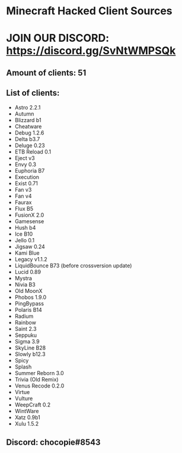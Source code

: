# Minecraft Hacked Client Sources

# JOIN OUR DISCORD: https://discord.gg/SvNtWMPSQk

## Amount of clients: 51

## List of clients:

* Astro 2.2.1
* Autumn
* Blizzard b1
* Cheatware
* Debug 1.2.6
* Delta b3.7
* Deluge 0.23
* ETB Reload 0.1
* Eject v3
* Envy 0.3
* Euphoria B7
* Execution
* Exist 0.71
* Fan v3
* Fan v4
* Faurax
* Flux B5
* FusionX 2.0
* Gamesense 
* Hush b4
* Ice B10
* Jello 0.1
* Jigsaw 0.24
* Kami Blue
* Legacy v1.1.2
* LiquidBounce B73 (before crossversion update)
* Lucid 0.89
* Mystra
* Nivia B3
* Old MoonX
* Phobos 1.9.0
* PingBypass
* Polaris B14
* Radium
* Rainbow
* Saint 2.3
* Seppuku
* Sigma 3.9
* SkyLine B28
* Slowly b12.3
* Spicy
* Splash
* Summer Reborn 3.0
* Trivia (Old Remix)
* Venus Recode 0.2.0
* Virtue
* Vulture
* WeepCraft 0.2
* WintWare
* Xatz 0.9b1
* Xulu 1.5.2

## Discord: chocopie#8543

